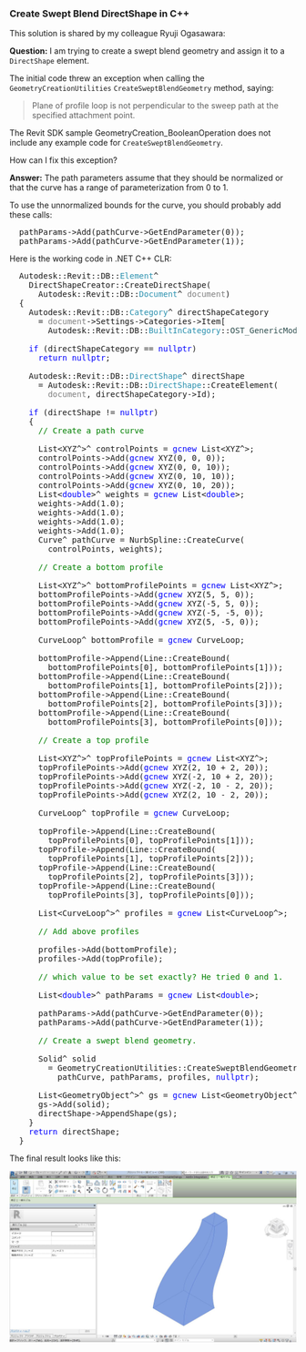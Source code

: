 <head>
<meta http-equiv="Content-Type" content="text/html; charset=utf-8">
<link rel="stylesheet" type="text/css" href="bc.css">
<!--
<script src="run_prettify.js" type="text/javascript"></script>
<script src="https://google-code-prettify.googlecode.com/svn/loader/run_prettify.js" type="text/javascript"></script>
-->
<script src="https://cdn.rawgit.com/google/code-prettify/master/loader/run_prettify.js" type="text/javascript"></script>
</head>

<!---

Creating a swept blend DirectShape in C++ in #RevitAPI @AutodeskRevit #bim #dynamobim @AutodeskForge #ForgeDevCon http://bit.ly/sweptblenddirectshape

Question: I am trying to create a swept blend geometry and assign it to a <code>DirectShape</code> element.
The initial code threw an exception when calling the <code>GeometryCreationUtilities</code> <code>CreateSweptBlendGeometry</code> method. 
How can I fix this?
Answer: The path parameters assume that they should be normalized or that the curve has a range of parameterization from 0 to 1...

--->

### Create Swept Blend DirectShape in C++

This solution is shared by my colleague Ryuji Ogasawara:

**Question:** I am trying to create a swept blend geometry and assign it to a `DirectShape` element.

The initial code threw an exception when calling the `GeometryCreationUtilities` `CreateSweptBlendGeometry` method, saying:

> Plane of profile loop is not perpendicular to the sweep path at the specified attachment point.

The Revit SDK sample GeometryCreation_BooleanOperation does not include any example code for `CreateSweptBlendGeometry`.
 
How can I fix this exception?
 
**Answer:** The path parameters assume that they should be normalized or that the curve has a range of parameterization from 0 to 1.

To use the unnormalized bounds for the curve, you should probably add these calls:

<pre class="code">
&nbsp;&nbsp;pathParams-&gt;Add(pathCurve-&gt;GetEndParameter(0));
&nbsp;&nbsp;pathParams-&gt;Add(pathCurve-&gt;GetEndParameter(1));
</pre>

Here is the working code in .NET C++ CLR:

<pre class="code">
&nbsp;&nbsp;Autodesk::Revit::DB::<span style="color:#2b91af;">Element</span>^&nbsp;
&nbsp;&nbsp;&nbsp;&nbsp;DirectShapeCreator::CreateDirectShape(
&nbsp;&nbsp;&nbsp;&nbsp;&nbsp;&nbsp;Autodesk::Revit::DB::<span style="color:#2b91af;">Document</span>^&nbsp;<span style="color:gray;">document</span>)
&nbsp;&nbsp;{
&nbsp;&nbsp;&nbsp;&nbsp;Autodesk::Revit::DB::<span style="color:#2b91af;">Category</span>^&nbsp;directShapeCategory&nbsp;
&nbsp;&nbsp;&nbsp;&nbsp;&nbsp;&nbsp;=&nbsp;<span style="color:gray;">document</span>-&gt;Settings-&gt;Categories-&gt;Item[
&nbsp;&nbsp;&nbsp;&nbsp;&nbsp;&nbsp;&nbsp;&nbsp;Autodesk::Revit::DB::<span style="color:#2b91af;">BuiltInCategory</span>::<span style="color:darkslategray;">OST_GenericModel</span>];
 
&nbsp;&nbsp;&nbsp;&nbsp;<span style="color:blue;">if</span>&nbsp;(directShapeCategory&nbsp;==&nbsp;<span style="color:blue;">nullptr</span>)
&nbsp;&nbsp;&nbsp;&nbsp;&nbsp;&nbsp;<span style="color:blue;">return</span>&nbsp;<span style="color:blue;">nullptr</span>;
 
&nbsp;&nbsp;&nbsp;&nbsp;Autodesk::Revit::DB::<span style="color:#2b91af;">DirectShape</span>^&nbsp;directShape&nbsp;
&nbsp;&nbsp;&nbsp;&nbsp;&nbsp;&nbsp;=&nbsp;Autodesk::Revit::DB::<span style="color:#2b91af;">DirectShape</span>::CreateElement(
&nbsp;&nbsp;&nbsp;&nbsp;&nbsp;&nbsp;&nbsp;&nbsp;<span style="color:gray;">document</span>,&nbsp;directShapeCategory-&gt;Id);
 
&nbsp;&nbsp;&nbsp;&nbsp;<span style="color:blue;">if</span>&nbsp;(directShape&nbsp;!=&nbsp;<span style="color:blue;">nullptr</span>)
&nbsp;&nbsp;&nbsp;&nbsp;{
&nbsp;&nbsp;&nbsp;&nbsp;&nbsp;&nbsp;<span style="color:green;">//&nbsp;Create&nbsp;a&nbsp;path&nbsp;curve</span>
 
&nbsp;&nbsp;&nbsp;&nbsp;&nbsp;&nbsp;List&lt;XYZ^&gt;^&nbsp;controlPoints&nbsp;=&nbsp;<span style="color:blue;">gcnew</span>&nbsp;List&lt;XYZ^&gt;;
&nbsp;&nbsp;&nbsp;&nbsp;&nbsp;&nbsp;controlPoints-&gt;Add(<span style="color:blue;">gcnew</span>&nbsp;XYZ(0,&nbsp;0,&nbsp;0));
&nbsp;&nbsp;&nbsp;&nbsp;&nbsp;&nbsp;controlPoints-&gt;Add(<span style="color:blue;">gcnew</span>&nbsp;XYZ(0,&nbsp;0,&nbsp;10));
&nbsp;&nbsp;&nbsp;&nbsp;&nbsp;&nbsp;controlPoints-&gt;Add(<span style="color:blue;">gcnew</span>&nbsp;XYZ(0,&nbsp;10,&nbsp;10));
&nbsp;&nbsp;&nbsp;&nbsp;&nbsp;&nbsp;controlPoints-&gt;Add(<span style="color:blue;">gcnew</span>&nbsp;XYZ(0,&nbsp;10,&nbsp;20));
&nbsp;&nbsp;&nbsp;&nbsp;&nbsp;&nbsp;List&lt;<span style="color:blue;">double</span>&gt;^&nbsp;weights&nbsp;=&nbsp;<span style="color:blue;">gcnew</span>&nbsp;List&lt;<span style="color:blue;">double</span>&gt;;
&nbsp;&nbsp;&nbsp;&nbsp;&nbsp;&nbsp;weights-&gt;Add(1.0);
&nbsp;&nbsp;&nbsp;&nbsp;&nbsp;&nbsp;weights-&gt;Add(1.0);
&nbsp;&nbsp;&nbsp;&nbsp;&nbsp;&nbsp;weights-&gt;Add(1.0);
&nbsp;&nbsp;&nbsp;&nbsp;&nbsp;&nbsp;weights-&gt;Add(1.0);
&nbsp;&nbsp;&nbsp;&nbsp;&nbsp;&nbsp;Curve^&nbsp;pathCurve&nbsp;=&nbsp;NurbSpline::CreateCurve(
&nbsp;&nbsp;&nbsp;&nbsp;&nbsp;&nbsp;&nbsp;&nbsp;controlPoints,&nbsp;weights);
 
&nbsp;&nbsp;&nbsp;&nbsp;&nbsp;&nbsp;<span style="color:green;">//&nbsp;Create&nbsp;a&nbsp;bottom&nbsp;profile</span>
 
&nbsp;&nbsp;&nbsp;&nbsp;&nbsp;&nbsp;List&lt;XYZ^&gt;^&nbsp;bottomProfilePoints&nbsp;=&nbsp;<span style="color:blue;">gcnew</span>&nbsp;List&lt;XYZ^&gt;;
&nbsp;&nbsp;&nbsp;&nbsp;&nbsp;&nbsp;bottomProfilePoints-&gt;Add(<span style="color:blue;">gcnew</span>&nbsp;XYZ(5,&nbsp;5,&nbsp;0));
&nbsp;&nbsp;&nbsp;&nbsp;&nbsp;&nbsp;bottomProfilePoints-&gt;Add(<span style="color:blue;">gcnew</span>&nbsp;XYZ(-5,&nbsp;5,&nbsp;0));
&nbsp;&nbsp;&nbsp;&nbsp;&nbsp;&nbsp;bottomProfilePoints-&gt;Add(<span style="color:blue;">gcnew</span>&nbsp;XYZ(-5,&nbsp;-5,&nbsp;0));
&nbsp;&nbsp;&nbsp;&nbsp;&nbsp;&nbsp;bottomProfilePoints-&gt;Add(<span style="color:blue;">gcnew</span>&nbsp;XYZ(5,&nbsp;-5,&nbsp;0));
 
&nbsp;&nbsp;&nbsp;&nbsp;&nbsp;&nbsp;CurveLoop^&nbsp;bottomProfile&nbsp;=&nbsp;<span style="color:blue;">gcnew</span>&nbsp;CurveLoop;
&nbsp;&nbsp;&nbsp;&nbsp;&nbsp;&nbsp;
&nbsp;&nbsp;&nbsp;&nbsp;&nbsp;&nbsp;bottomProfile-&gt;Append(Line::CreateBound(
&nbsp;&nbsp;&nbsp;&nbsp;&nbsp;&nbsp;&nbsp;&nbsp;bottomProfilePoints[0],&nbsp;bottomProfilePoints[1]));
&nbsp;&nbsp;&nbsp;&nbsp;&nbsp;&nbsp;bottomProfile-&gt;Append(Line::CreateBound(
&nbsp;&nbsp;&nbsp;&nbsp;&nbsp;&nbsp;&nbsp;&nbsp;bottomProfilePoints[1],&nbsp;bottomProfilePoints[2]));
&nbsp;&nbsp;&nbsp;&nbsp;&nbsp;&nbsp;bottomProfile-&gt;Append(Line::CreateBound(
&nbsp;&nbsp;&nbsp;&nbsp;&nbsp;&nbsp;&nbsp;&nbsp;bottomProfilePoints[2],&nbsp;bottomProfilePoints[3]));
&nbsp;&nbsp;&nbsp;&nbsp;&nbsp;&nbsp;bottomProfile-&gt;Append(Line::CreateBound(
&nbsp;&nbsp;&nbsp;&nbsp;&nbsp;&nbsp;&nbsp;&nbsp;bottomProfilePoints[3],&nbsp;bottomProfilePoints[0]));
 
&nbsp;&nbsp;&nbsp;&nbsp;&nbsp;&nbsp;<span style="color:green;">//&nbsp;Create&nbsp;a&nbsp;top&nbsp;profile</span>
&nbsp;&nbsp;&nbsp;&nbsp;&nbsp;&nbsp;
&nbsp;&nbsp;&nbsp;&nbsp;&nbsp;&nbsp;List&lt;XYZ^&gt;^&nbsp;topProfilePoints&nbsp;=&nbsp;<span style="color:blue;">gcnew</span>&nbsp;List&lt;XYZ^&gt;;
&nbsp;&nbsp;&nbsp;&nbsp;&nbsp;&nbsp;topProfilePoints-&gt;Add(<span style="color:blue;">gcnew</span>&nbsp;XYZ(2,&nbsp;10&nbsp;+&nbsp;2,&nbsp;20));
&nbsp;&nbsp;&nbsp;&nbsp;&nbsp;&nbsp;topProfilePoints-&gt;Add(<span style="color:blue;">gcnew</span>&nbsp;XYZ(-2,&nbsp;10&nbsp;+&nbsp;2,&nbsp;20));
&nbsp;&nbsp;&nbsp;&nbsp;&nbsp;&nbsp;topProfilePoints-&gt;Add(<span style="color:blue;">gcnew</span>&nbsp;XYZ(-2,&nbsp;10&nbsp;-&nbsp;2,&nbsp;20));
&nbsp;&nbsp;&nbsp;&nbsp;&nbsp;&nbsp;topProfilePoints-&gt;Add(<span style="color:blue;">gcnew</span>&nbsp;XYZ(2,&nbsp;10&nbsp;-&nbsp;2,&nbsp;20));
 
&nbsp;&nbsp;&nbsp;&nbsp;&nbsp;&nbsp;CurveLoop^&nbsp;topProfile&nbsp;=&nbsp;<span style="color:blue;">gcnew</span>&nbsp;CurveLoop;
 
&nbsp;&nbsp;&nbsp;&nbsp;&nbsp;&nbsp;topProfile-&gt;Append(Line::CreateBound(
&nbsp;&nbsp;&nbsp;&nbsp;&nbsp;&nbsp;&nbsp;&nbsp;topProfilePoints[0],&nbsp;topProfilePoints[1]));
&nbsp;&nbsp;&nbsp;&nbsp;&nbsp;&nbsp;topProfile-&gt;Append(Line::CreateBound(
&nbsp;&nbsp;&nbsp;&nbsp;&nbsp;&nbsp;&nbsp;&nbsp;topProfilePoints[1],&nbsp;topProfilePoints[2]));
&nbsp;&nbsp;&nbsp;&nbsp;&nbsp;&nbsp;topProfile-&gt;Append(Line::CreateBound(
&nbsp;&nbsp;&nbsp;&nbsp;&nbsp;&nbsp;&nbsp;&nbsp;topProfilePoints[2],&nbsp;topProfilePoints[3]));
&nbsp;&nbsp;&nbsp;&nbsp;&nbsp;&nbsp;topProfile-&gt;Append(Line::CreateBound(
&nbsp;&nbsp;&nbsp;&nbsp;&nbsp;&nbsp;&nbsp;&nbsp;topProfilePoints[3],&nbsp;topProfilePoints[0]));
 
&nbsp;&nbsp;&nbsp;&nbsp;&nbsp;&nbsp;List&lt;CurveLoop^&gt;^&nbsp;profiles&nbsp;=&nbsp;<span style="color:blue;">gcnew</span>&nbsp;List&lt;CurveLoop^&gt;;
 
&nbsp;&nbsp;&nbsp;&nbsp;&nbsp;&nbsp;<span style="color:green;">//&nbsp;Add&nbsp;above&nbsp;profiles</span>
 
&nbsp;&nbsp;&nbsp;&nbsp;&nbsp;&nbsp;profiles-&gt;Add(bottomProfile);
&nbsp;&nbsp;&nbsp;&nbsp;&nbsp;&nbsp;profiles-&gt;Add(topProfile);
 
&nbsp;&nbsp;&nbsp;&nbsp;&nbsp;&nbsp;<span style="color:green;">//&nbsp;which&nbsp;value&nbsp;to&nbsp;be&nbsp;set&nbsp;exactly?&nbsp;He&nbsp;tried&nbsp;0&nbsp;and&nbsp;1.</span>
 
&nbsp;&nbsp;&nbsp;&nbsp;&nbsp;&nbsp;List&lt;<span style="color:blue;">double</span>&gt;^&nbsp;pathParams&nbsp;=&nbsp;<span style="color:blue;">gcnew</span>&nbsp;List&lt;<span style="color:blue;">double</span>&gt;;
&nbsp;&nbsp;&nbsp;&nbsp;&nbsp;&nbsp;
&nbsp;&nbsp;&nbsp;&nbsp;&nbsp;&nbsp;pathParams-&gt;Add(pathCurve-&gt;GetEndParameter(0));
&nbsp;&nbsp;&nbsp;&nbsp;&nbsp;&nbsp;pathParams-&gt;Add(pathCurve-&gt;GetEndParameter(1));
 
&nbsp;&nbsp;&nbsp;&nbsp;&nbsp;&nbsp;<span style="color:green;">//&nbsp;Create&nbsp;a&nbsp;swept&nbsp;blend&nbsp;geometry.</span>
 
&nbsp;&nbsp;&nbsp;&nbsp;&nbsp;&nbsp;Solid^&nbsp;solid&nbsp;
&nbsp;&nbsp;&nbsp;&nbsp;&nbsp;&nbsp;&nbsp;&nbsp;=&nbsp;GeometryCreationUtilities::CreateSweptBlendGeometry(
&nbsp;&nbsp;&nbsp;&nbsp;&nbsp;&nbsp;&nbsp;&nbsp;&nbsp;&nbsp;pathCurve,&nbsp;pathParams,&nbsp;profiles,&nbsp;<span style="color:blue;">nullptr</span>);
 
&nbsp;&nbsp;&nbsp;&nbsp;&nbsp;&nbsp;List&lt;GeometryObject^&gt;^&nbsp;gs&nbsp;=&nbsp;<span style="color:blue;">gcnew</span>&nbsp;List&lt;GeometryObject^&gt;;
&nbsp;&nbsp;&nbsp;&nbsp;&nbsp;&nbsp;gs-&gt;Add(solid);
&nbsp;&nbsp;&nbsp;&nbsp;&nbsp;&nbsp;directShape-&gt;AppendShape(gs);
&nbsp;&nbsp;&nbsp;&nbsp;}
&nbsp;&nbsp;&nbsp;&nbsp;<span style="color:blue;">return</span>&nbsp;directShape;
&nbsp;&nbsp;}
</pre>

The final result looks like this:

<center>
<img src="img/create_swept_blend.jpg" alt="Swept blend DirectShape" width="600"/>
</center>
